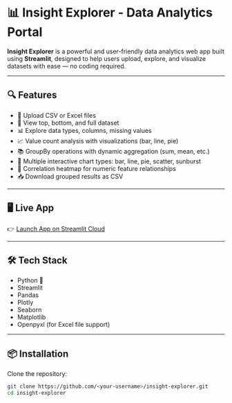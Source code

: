 # 📊 Insight Explorer - Data Analytics Portal

**Insight Explorer** is a powerful and user-friendly data analytics web app built using **Streamlit**, designed to help users upload, explore, and visualize datasets with ease — no coding required.

---

## 🔍 Features

- 📂 Upload CSV or Excel files
- 📄 View top, bottom, and full dataset
- 📊 Explore data types, columns, missing values
- 📈 Value count analysis with visualizations (bar, line, pie)
- 📚 GroupBy operations with dynamic aggregation (sum, mean, etc.)
- 🧭 Multiple interactive chart types: bar, line, pie, scatter, sunburst
- 🧮 Correlation heatmap for numeric feature relationships
- 📥 Download grouped results as CSV

---

## 🖥️ Live App

👉 [Launch App on Streamlit Cloud](https://shaifalisahu-insight-explorer.streamlit.app)

---

## 🛠️ Tech Stack

- Python 🐍
- Streamlit
- Pandas
- Plotly
- Seaborn
- Matplotlib
- Openpyxl (for Excel file support)

---

## 📦 Installation

Clone the repository:

```bash
git clone https://github.com/<your-username>/insight-explorer.git
cd insight-explorer
